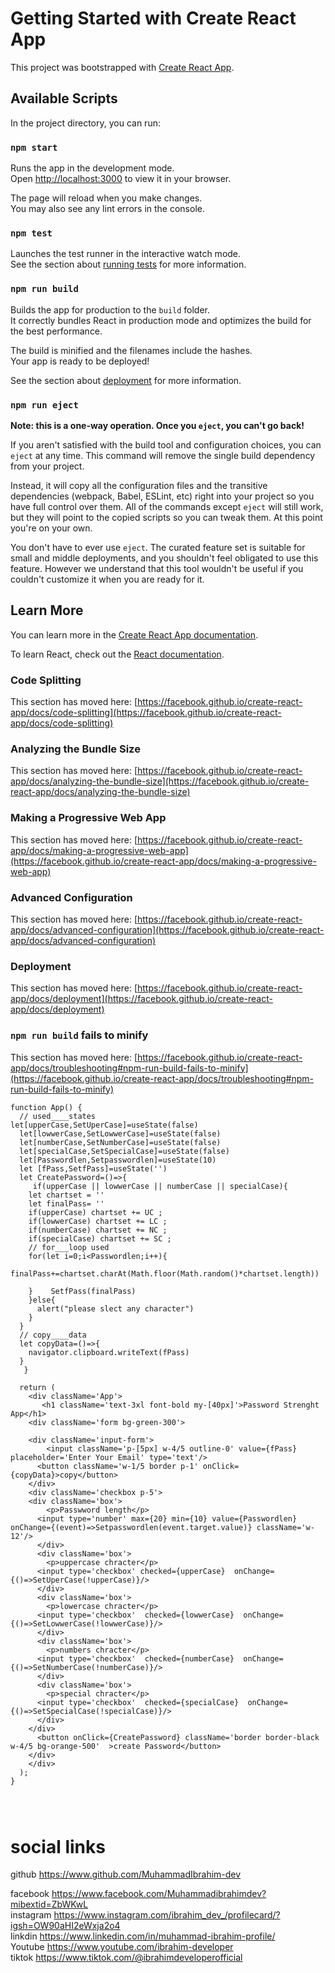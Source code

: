 # Getting Started with Create React App

This project was bootstrapped with [Create React App](https://github.com/facebook/create-react-app).

## Available Scripts

In the project directory, you can run:

### `npm start`

Runs the app in the development mode.\
Open [http://localhost:3000](http://localhost:3000) to view it in your browser.

The page will reload when you make changes.\
You may also see any lint errors in the console.

### `npm test`

Launches the test runner in the interactive watch mode.\
See the section about [running tests](https://facebook.github.io/create-react-app/docs/running-tests) for more information.

### `npm run build`

Builds the app for production to the `build` folder.\
It correctly bundles React in production mode and optimizes the build for the best performance.

The build is minified and the filenames include the hashes.\
Your app is ready to be deployed!

See the section about [deployment](https://facebook.github.io/create-react-app/docs/deployment) for more information.

### `npm run eject`

**Note: this is a one-way operation. Once you `eject`, you can't go back!**

If you aren't satisfied with the build tool and configuration choices, you can `eject` at any time. This command will remove the single build dependency from your project.

Instead, it will copy all the configuration files and the transitive dependencies (webpack, Babel, ESLint, etc) right into your project so you have full control over them. All of the commands except `eject` will still work, but they will point to the copied scripts so you can tweak them. At this point you're on your own.

You don't have to ever use `eject`. The curated feature set is suitable for small and middle deployments, and you shouldn't feel obligated to use this feature. However we understand that this tool wouldn't be useful if you couldn't customize it when you are ready for it.

## Learn More

You can learn more in the [Create React App documentation](https://facebook.github.io/create-react-app/docs/getting-started).

To learn React, check out the [React documentation](https://reactjs.org/).

### Code Splitting

This section has moved here: [https://facebook.github.io/create-react-app/docs/code-splitting](https://facebook.github.io/create-react-app/docs/code-splitting)

### Analyzing the Bundle Size

This section has moved here: [https://facebook.github.io/create-react-app/docs/analyzing-the-bundle-size](https://facebook.github.io/create-react-app/docs/analyzing-the-bundle-size)

### Making a Progressive Web App

This section has moved here: [https://facebook.github.io/create-react-app/docs/making-a-progressive-web-app](https://facebook.github.io/create-react-app/docs/making-a-progressive-web-app)

### Advanced Configuration

This section has moved here: [https://facebook.github.io/create-react-app/docs/advanced-configuration](https://facebook.github.io/create-react-app/docs/advanced-configuration)

### Deployment

This section has moved here: [https://facebook.github.io/create-react-app/docs/deployment](https://facebook.github.io/create-react-app/docs/deployment)

### `npm run build` fails to minify

This section has moved here: [https://facebook.github.io/create-react-app/docs/troubleshooting#npm-run-build-fails-to-minify](https://facebook.github.io/create-react-app/docs/troubleshooting#npm-run-build-fails-to-minify)
````
function App() {
  // used____states
let[upperCase,SetUperCase]=useState(false)
  let[lowwerCase,SetLowwerCase]=useState(false)
  let[numberCase,SetNumberCase]=useState(false)
  let[specialCase,SetSpecialCase]=useState(false)
  let[Passwordlen,Setpasswordlen]=useState(10)
  let [fPass,SetfPass]=useState('')
  let CreatePassword=()=>{
     if(upperCase || lowwerCase || numberCase || specialCase){
    let chartset = ''
    let finalPass= ''
    if(upperCase) chartset += UC ;
    if(lowwerCase) chartset += LC ;
    if(numberCase) chartset += NC ;
    if(specialCase) chartset += SC ;
    // for___loop used
    for(let i=0;i<Passwordlen;i++){
  finalPass+=chartset.charAt(Math.floor(Math.random()*chartset.length))

    }    SetfPass(finalPass)
    }else{
      alert("please slect any character")
    }
  }
  // copy____data
  let copyData=()=>{
    navigator.clipboard.writeText(fPass)
  }
   }
 
  return (
    <div className='App'>
       <h1 className='text-3xl font-bold my-[40px]'>Password Strenght App</h1>
    <div className='form bg-green-300'>
   
    <div className='input-form'>
        <input className='p-[5px] w-4/5 outline-0' value={fPass} placeholder='Enter Your Email' type='text'/>
      <button className='w-1/5 border p-1' onClick={copyData}>copy</button>
    </div>
    <div className='checkbox p-5'>
    <div className='box'>
        <p>Passwword length</p>
      <input type='number' max={20} min={10} value={Passwordlen} onChange={(event)=>Setpasswordlen(event.target.value)} className='w-12'/>
      </div>
      <div className='box'>
        <p>uppercase chracter</p>
      <input type='checkbox' checked={upperCase}  onChange={()=>SetUperCase(!upperCase)}/>
      </div>
      <div className='box'>
        <p>lowercase chracter</p>
      <input type='checkbox'  checked={lowwerCase}  onChange={()=>SetLowwerCase(!lowwerCase)}/>
      </div>
      <div className='box'>
        <p>numbers chracter</p>
      <input type='checkbox'  checked={numberCase}  onChange={()=>SetNumberCase(!numberCase)}/>
      </div>
      <div className='box'>
        <p>special chracter</p>
      <input type='checkbox'  checked={specialCase}  onChange={()=>SetSpecialCase(!specialCase)}/>
      </div>
    </div>
      <button onClick={CreatePassword} className='border border-black w-4/5 bg-orange-500'  >create Password</button>
    </div>
    </div>
  );
}


 
````
# social links
github
https://www.github.com/MuhammadIbrahim-dev

facebook
https://www.facebook.com/Muhammadibrahimdev?mibextid=ZbWKwL
<br/>
instagram
https://www.instagram.com/ibrahim_dev_/profilecard/?igsh=OW90aHI2eWxja2o4
<br/>
linkdin
https://www.linkedin.com/in/muhammad-ibrahim-profile/
<br/>
Youtube
https://www.youtube.com/ibrahim-developer
<br/>
tiktok
https://www.tiktok.com/@ibrahimdeveloperofficial
